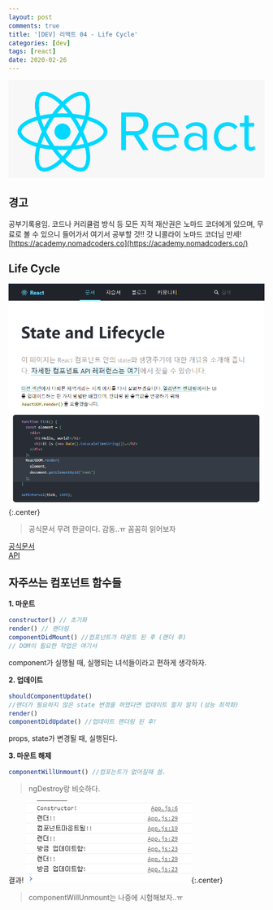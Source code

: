 ```yaml
---
layout: post
comments: true
title: '[DEV] 리액트 04 - Life Cycle'
categories: [dev]
tags: [react]
date: 2020-02-26
---
```

![headerimg](/assets/img/subcate/react.png)

## 경고
공부기록용임.
코드나 커리큘럼 방식 등 모든 지적 재산권은 노마드 코더에게 있으며,
무료로 볼 수 있으니 들어가서 여기서 공부할 것!!
갓 니콜라이 노마드 코더님 만세!
[https://academy.nomadcoders.co](https://academy.nomadcoders.co/)


## Life Cycle
![image](/assets/img/post/react-01/Screenshot_5.png){:.center}
> 공식문서 무려 한글이다. 감동..ㅠ 꼼꼼히 읽어보자

[공식문서](https://ko.reactjs.org/docs/state-and-lifecycle.html)  
[API](https://ko.reactjs.org/docs/react-component.html)



## 자주쓰는 컴포넌트 함수들
**1. 마운트**
~~~javascript
constructor() // 초기화
render() // 랜더링
componentDidMount() //컴포넌트가 마운트 된 후 (랜더 후)
// DOM이 필요한 작업은 여기서
~~~
component가 실행될 때, 실행되는 녀석들이라고 편하게 생각하자.


**2. 업데이트**
~~~javascript
shouldComponentUpdate()
//랜더가 필요하지 않은 state 변경을 하였다면 업데이트 할지 말지 (성능 최적화)
render()
componentDidUpdate() //업데이트 랜더링 된 후!
~~~
props, state가 변경될 때, 실행된다.


**3. 마운트 해제**
~~~javascript
componentWillUnmount() //컴포는트가 없어질때 씀.
~~~
> ngDestroy랑 비슷하다.

결과!
![image](/assets/img/post/react-01/Screenshot_6.png){:.center}
> componentWillUnmount는 나중에 시험해보자..ㅠ